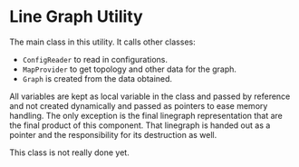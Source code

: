 Line Graph Utility
==================

The main class in this utility. It calls other classes:

- `ConfigReader` to read in configurations.
- `MapProvider` to get topology and other data for the graph. 
- `Graph` is created from the data obtained.

All variables are kept as local variable in the class and passed by reference and not created dynamically and passed as pointers to ease memory handling. The only exception is the final linegraph representation that are the final product of this component. That linegraph is handed out as a pointer and the responsibility for its destruction as well.

This class is not really done yet.